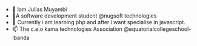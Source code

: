 - 👋  Iam Julias Muyambi
- 👀A  software development student @nugsoft technologies
- 🌱 Currently i am  learning  php and after i want specialise in javascript.
- 📫 The c.e.o kama technologies Association @equatorialcollegeschool-Ibanda
  
